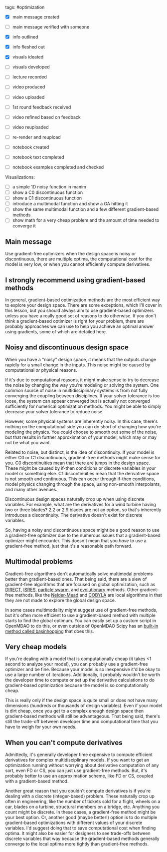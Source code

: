tags: #optimization 

- [x] main message created
- [ ] main message verified with someone
- [x] info outlined
- [x] info fleshed out
- [x] visuals ideated
- [ ] visuals developed
- [ ] lecture recorded
- [ ] video produced
- [ ] video uploaded
- [ ] 1st round feedback received
- [ ] video refined based on feedback
- [ ] video reuploaded
- [ ] re-render and reupload

- [ ] notebook created
- [ ] notebook text completed
- [ ] notebook examples completed and checked

Visualizations:
- [ ] a simple 1D noisy function in manim
- [ ] show a C0 discontinuous function
- [ ] show a C1 discontinuous function
- [ ] introduce a multimodal function and show a GA hitting it
- [ ] show the same multimodal function and a few different gradient-based methods
- [ ] show math for a very cheap problem and the amount of time needed to converge it

## Main message
Use gradient-free optimizers when the design space is noisy or discontinuous, there are multiple optima, the computational cost for the model is very low, or when you cannot efficiently compute derivatives.

## I strongly recommend using gradient-based methods
In general, gradient-based optimization methods are the most efficient way to explore your design space. There are some exceptions, which I'll cover in this lesson, but you should always aim to use gradient-based optimizers unless you have a really good set of reasons to do otherwise. If you don't think a gradient-based optimizer is right for your problem, there are probably approaches we can use to help you achieve an optimal answer using gradients, some of which are detailed here.

## Noisy and discontinuous design space
When you have a "noisy" design space, it means that the outputs change rapidly for a small change in the inputs. This noise might be caused by computational *or* physical reasons.

If it's due to computational reasons, it might make sense to try to decrease the noise by changing the way you're modeling or solving the system. One common source of noise in multidisciplinary systems is from not fully converging the coupling between disciplines. If your solver tolerance is too loose, the system can appear converged but is actually not converged sufficiently for numerical optimization methods. You might be able to simply decrease your solver tolerance to reduce noise.

However, some physical systems are inherently noisy. In this case, there's nothing on the computational side you can do short of changing how you're modeling the physics. You could choose to smooth out some of the noise, but that results in further approximation of your model, which may or may not be what you want.

Related to noise, but distinct, is the idea of discontinuity. If your model is either C0 or C1 discontinuous, gradient-free methods might make sense for you. C0 discontinuities mean that there are jumps in the design space. These might be caused by if-then conditions or discrete variables in your model or something else. C1 discontinuities mean that the derivative space is not smooth and continuous. This can occur through if-then conditions, model physics changing through the space, using non-smooth interpolants, and many other avenues.

Discontinuous design spaces naturally crop up when using discrete variables. For example, what are the derivatives for a wind turbine having two or three blades? 2.2 or 2.9 blades are not an option, so that's inherently introduces a discontinuity. The derivative doesn't exist for discrete variables.

So, having a noisy and discontinuous space might be a good reason to use a gradient-free optimizer due to the numerous issues that a gradient-based optimizer might encounter. This doesn't mean that you *have* to use a gradient-free method, just that it's a reasonable path forward.

## Multimodal problems
Gradient-free algorithms don't automatically solve multimodal problems better than gradient-based ones. That being said, there are a slew of gradient-free algorithms that are focused on global optimization, such as [DIRECT](https://link.springer.com/article/10.1007/s10898-020-00952-6), [ISRES](http://www3.hi.is/~tpr/papers/RuYa05.pdf), [particle swarm](https://en.wikipedia.org/wiki/Particle_swarm_optimization), and [evolutionary](https://en.wikipedia.org/wiki/Evolution_strategy) methods. Other gradient-free methods, like the [Nelder-Mead](https://en.wikipedia.org/wiki/Nelder%E2%80%93Mead_method) and [COBYLA](https://link.springer.com/chapter/10.1007/978-94-015-8330-5_4) are local algorithms in that they are not made to explore the global design space.

In some cases multimodality might suggest use of gradient-free methods, but it's often more efficient to use a gradient-based method with multiple starts to find the global optimum. You can easily set up a custom script in OpenMDAO to do this, or even outside of OpenMDAO Scipy has an [built-in method called basinhopping](https://docs.scipy.org/doc/scipy/reference/generated/scipy.optimize.basinhopping.html) that does this.

## Very cheap models
If you're dealing with a model that is computationally cheap (it takes <1 second to analyze your model), you can probably use a gradient-free optimizer and be fine. Because your model is so inexpensive it'd be okay to use a large number of iterations. Additionally, it probably wouldn't be worth the developer time to compute or set up the derivative calculations to do gradient-based optimization because the model is so computationally cheap.

This is really only if the design space is quite small or does not have many dimensions (hundreds or thousands of design variables). Even if your model is dirt cheap, once you get to a complex enough design space then gradient-based methods will still be advantageous. That being said, there's still the trade-off between developer time and computational time that you have to weigh for your own needs.

## When you can't compute derivatives
Admittedly, it's generally developer time expensive to compute efficient derivatives for complex multidisciplinary models. If you want to get an optimization running without worrying about derivative computation of any sort, even FD or CS, you can just use gradient-free methods. But, it's probably better to use an approximation scheme, like FD or CS, coupled with a gradient-based method. 

Another great reason that you couldn't compute derivatives is if you're dealing with a discrete (integer-based) problem. These naturally crop up often in engineering, like the number of tickets sold for a flight, wheels on a car, blades on a turbine, structural members on a bridge, etc. Anything you count might be discrete. In these cases, a gradient-free method might be your best option. Or, another good (maybe better!) option is to do multiple gradient-based optimizations with different values of your discrete variables. I'd suggest doing that to save computational cost when finding optima. It might also be easier for designers to see trade-offs between discrete variables that way because the gradient-based methods generally converge to the local optima more tightly than gradient-free methods.